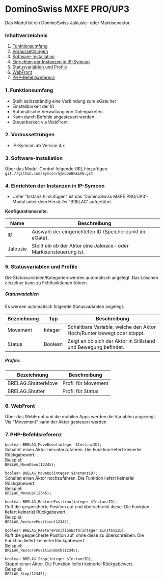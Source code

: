 # DominoSwiss MXFE PRO/UP3
Das Modul ist ein DominoSwiss Jalousie- oder Markisenaktor.

### Inhaltverzeichnis

1. [Funktionsumfang](#1-funktionsumfang)
2. [Voraussetzungen](#2-voraussetzungen)
3. [Software-Installation](#3-software-installation)
4. [Einrichten der Instanzen in IP-Symcon](#4-einrichten-der-instanzen-in-ip-symcon)
5. [Statusvariablen und Profile](#5-statusvariablen-und-profile)
6. [WebFront](#6-webfront)
7. [PHP-Befehlsreferenz](#7-php-befehlsreferenz)

### 1. Funktionsumfang

* Stellt selbstständig eine Verbindung zum eGate her
* Einstellbarkeit der ID
* Automatische Verwaltung von Datenpaketen
* Kann durch Befehle angesteuert werden
* Steuerbarkeit via WebFront

### 2. Voraussetzungen

- IP-Symcon ab Version 4.x

### 3. Software-Installation

Über das Modul-Control folgende URL hinzufügen.  
`git://github.com/Symcon/SymconBRELAG.git`  

### 4. Einrichten der Instanzen in IP-Symcon

- Unter "Instanz hinzufügen" ist das 'DominoSwiss MXFE PRO/UP3'-Modul unter dem Hersteller 'BRELAG' aufgeführt.  

__Konfigurationsseite__:

Name     | Beschreibung
-------- | ---------------------------------
ID       | Auswahl der eingerichteten ID (Speicherpunkt im eGate).
Jalousie | Stellt ein ob der Aktor eine Jalousie- oder Markisensteuerung ist.

### 5. Statusvariablen und Profile

Die Statusvariablen/Kategorien werden automatisch angelegt. Das Löschen einzelner kann zu Fehlfunktionen führen.

##### Statusvariablen

Es werden automatisch folgende Statusvariablen angelegt.

Bezeichnung | Typ     | Beschreibung
----------- | ------- | -----------
Movement    | Integer | Schaltbare Variable, welche den Aktor Hoch/Runter bewegt oder stoppt.
Status      | Boolean | Zeigt an ob sich der Aktor in Stillstand und Bewegung befindet.

##### Profile:

Bezeichnung        | Beschreibung
------------------ | -----------------
BRELAG.ShutterMove | Profil für Movement
BRELAG.Shutter     | Profil für Status

### 6. WebFront

Über das WebFront und die mobilen Apps werden die Variablen angezeigt. Via "Movement" kann der Aktor gesteuert werden.

### 7. PHP-Befehlsreferenz

`boolean BRELAG_MoveDown(integer $InstanzID);`  
Schaltet einen Aktor herunterzufahren.
Die Funktion liefert keinerlei Rückgabewert.  
Beispiel:  
`BRELAG_MoveDown(12345);`  

`boolean BRELAG_MoveUp(integer $InstanzID);`  
Schaltet einen Aktor hochzufahren.
Die Funktion liefert keinerlei Rückgabewert.  
Beispiel:  
`BRELAG_MoveUp(12345);`  

`boolean BRELAG_RestorePosition(integer $InstanzID);`  
Ruft die gespeicherte Position auf und überschreibt diese.
Die Funktion liefert keinerlei Rückgabewert.  
Beispiel:  
`BRELAG_RestorePosition(12345);`  

`boolean BRELAG_RestorePositionBoth(integer $InstanzID);`  
Ruft die gespeicherte Position auf, ohne diese zu überschreiben.
Die Funktion liefert keinerlei Rückgabewert.  
Beispiel:  
`BRELAG_RestorePositionBoth(12345);`  

`boolean BRELAG_Stop(integer $InstanzID);`  
Stoppt einen Aktor.
Die Funktion liefert keinerlei Rückgabewert.  
Beispiel:  
`BRELAG_Stop(12345);`  
